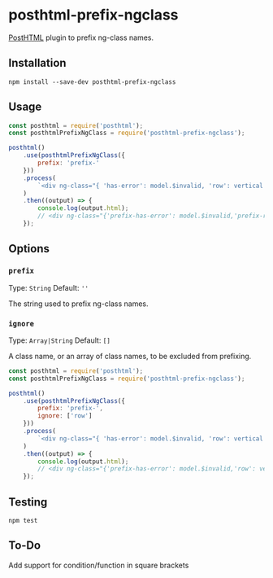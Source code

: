 # posthtml-prefix-ngclass

[PostHTML](https://github.com/posthtml/posthtml) plugin to prefix ng-class names.

## Installation

```shell
npm install --save-dev posthtml-prefix-ngclass
```

## Usage

```js
const posthtml = require('posthtml');
const posthtmlPrefixNgClass = require('posthtml-prefix-ngclass');

posthtml()
    .use(posthtmlPrefixNgClass({
        prefix: 'prefix-'
    }))
    .process(
        `<div ng-class="{ 'has-error': model.$invalid, 'row': vertical }"></div>`
    )
    .then((output) => {
        console.log(output.html);
        // <div ng-class="{'prefix-has-error': model.$invalid,'prefix-row': vertical}"></div>
    });
```

## Options

### `prefix`

Type: `String`
Default: `''`

The string used to prefix ng-class names.

### `ignore`

Type: `Array|String`
Default: `[]`

A class name, or an array of class names, to be excluded from prefixing.

```js
const posthtml = require('posthtml');
const posthtmlPrefixNgClass = require('posthtml-prefix-ngclass');

posthtml()
    .use(posthtmlPrefixNgClass({
        prefix: 'prefix-',
        ignore: ['row']
    }))
    .process(
        `<div ng-class="{ 'has-error': model.$invalid, 'row': vertical }"></div>`
    )
    .then((output) => {
        console.log(output.html);
        // <div ng-class="{'prefix-has-error': model.$invalid,'row': vertical}"></div>
    });
```

## Testing

```shell
npm test
```

## To-Do
Add support for condition/function in square brackets
